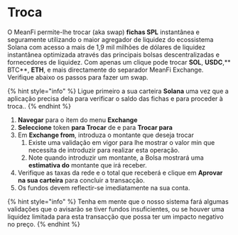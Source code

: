 # Troca

O MeanFi permite-lhe trocar (aka swap) **fichas SPL** instantânea e seguramente utilizando o maior agregador de liquidez do ecossistema Solana com acesso a mais de 1,9 mil milhões de dólares de liquidez instantânea optimizada através das principais bolsas descentralizadas e fornecedores de liquidez. Com apenas um clique pode trocar **SOL**, **USDC**,** BTC**, **ETH**, e mais directamente do separador MeanFi Exchange. Verifique abaixo os passos para fazer um swap.



{% hint style="info" %}
Ligue primeiro a sua carteira **Solana** uma vez que a aplicação precisa dela para verificar o saldo das fichas e para proceder à troca..
{% endhint %}

1. **Navegar** para o item do menu **Exchange**
2. **Seleccione** token **para Trocar** de e para **Trocar para**
3. Em **Exchange from**, introduza o montante que deseja trocar
   1. Existe uma validação em vigor para lhe mostrar o valor min que necessita de introduzir para realizar esta operação.&#x20;
   2. Note quando introduzir um montante, a Bolsa mostrará uma **estimativa do** montante que irá receber.
4. Verifique as taxas da rede e o total que receberá e clique em **Aprovar na sua carteira** para concluir a transacção.
5. Os fundos devem reflectir-se imediatamente na sua conta.

{% hint style="info" %}
Tenha em mente que o nosso sistema fará algumas validações que o avisarão se tiver fundos insuficientes, ou se houver uma liquidez limitada para esta transacção que possa ter um impacto negativo no preço.
{% endhint %}
